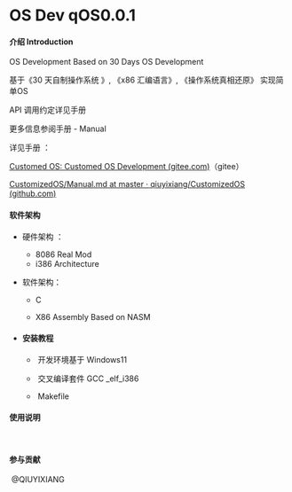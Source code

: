 # OS Dev qOS0.0.1

#### 介绍  Introduction



OS Development Based on 30 Days OS Development

基于《30 天自制操作系统 》, 《x86 汇编语言》,  《操作系统真相还原》 实现简单OS



API  调用约定详见手册

更多信息参阅手册  - Manual   



详见手册 ：

[Customed OS: Customed OS Development (gitee.com)](https://gitee.com/qiuyixiang/CustomedOS/blob/master/Manual.md)（gitee）

[CustomizedOS/Manual.md at master · qiuyixiang/CustomizedOS (github.com)](https://github.com/qiuyixiang/CustomizedOS/blob/master/Manual.md)



#### 软件架构
- 硬件架构 ： 			

  - 8086 Real Mod  		
  - i386   Architecture

- 软件架构：

  -  C

  - X86 Assembly   Based on NASM

     

- 
  #### 安装教程

  - ​						开发环境基于 Windows11  
  - ​			            交叉编译套件  GCC _elf_i386

  - ​			            Makefile

#### 使用说明

​		

#### 参与贡献

​		@QIUYIXIANG

​	
